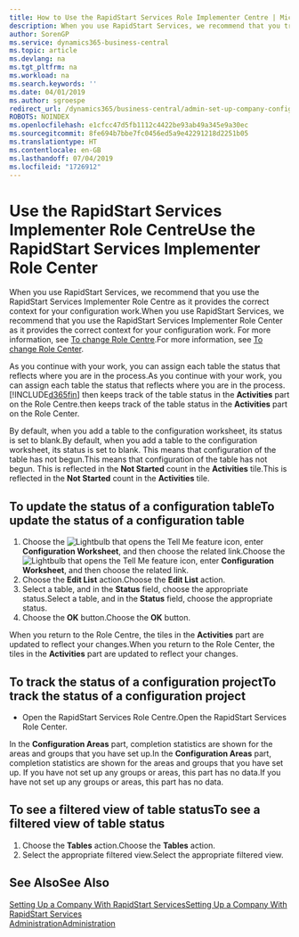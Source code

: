 ```yaml
---
title: How to Use the RapidStart Services Role Implementer Centre | Microsoft Docs
description: When you use RapidStart Services, we recommend that you track your work and use the RapidStart Services Implementer Role Centre as it provides the correct context for your configuration work.
author: SorenGP
ms.service: dynamics365-business-central
ms.topic: article
ms.devlang: na
ms.tgt_pltfrm: na
ms.workload: na
ms.search.keywords: ''
ms.date: 04/01/2019
ms.author: sgroespe
redirect_url: /dynamics365/business-central/admin-set-up-company-configuration
ROBOTS: NOINDEX
ms.openlocfilehash: e1cfcc47d5fb1112c4422be93ab49a345e9a30ec
ms.sourcegitcommit: 8fe694b7bbe7fc0456ed5a9e42291218d2251b05
ms.translationtype: HT
ms.contentlocale: en-GB
ms.lasthandoff: 07/04/2019
ms.locfileid: "1726912"
---
```

# <a name="use-the-rapidstart-services-implementer-role-center"></a><span data-ttu-id="6e3d5-103">Use the RapidStart Services Implementer Role Centre</span><span class="sxs-lookup"><span data-stu-id="6e3d5-103">Use the RapidStart Services Implementer Role Center</span></span>
<span data-ttu-id="6e3d5-104">When you use RapidStart Services, we recommend that you use the RapidStart Services Implementer Role Centre as it provides the correct context for your configuration work.</span><span class="sxs-lookup"><span data-stu-id="6e3d5-104">When you use RapidStart Services, we recommend that you use the RapidStart Services Implementer Role Center as it provides the correct context for your configuration work.</span></span> <span data-ttu-id="6e3d5-105">For more information, see [To change Role Centre](ui-change-basic-settings.md#to-change-role-center).</span><span class="sxs-lookup"><span data-stu-id="6e3d5-105">For more information, see [To change Role Center](ui-change-basic-settings.md#to-change-role-center).</span></span>

<span data-ttu-id="6e3d5-106">As you continue with your work, you can assign each table the status that reflects where you are in the process.</span><span class="sxs-lookup"><span data-stu-id="6e3d5-106">As you continue with your work, you can assign each table the status that reflects where you are in the process.</span></span> [!INCLUDE[d365fin](includes/d365fin_md.md)] <span data-ttu-id="6e3d5-107">then keeps track of the table status in the **Activities** part on the Role Centre.</span><span class="sxs-lookup"><span data-stu-id="6e3d5-107">then keeps track of the table status in the **Activities** part on the Role Center.</span></span>  

<span data-ttu-id="6e3d5-108">By default, when you add a table to the configuration worksheet, its status is set to blank.</span><span class="sxs-lookup"><span data-stu-id="6e3d5-108">By default, when you add a table to the configuration worksheet, its status is set to blank.</span></span> <span data-ttu-id="6e3d5-109">This means that configuration of the table has not begun.</span><span class="sxs-lookup"><span data-stu-id="6e3d5-109">This means that configuration of the table has not begun.</span></span> <span data-ttu-id="6e3d5-110">This is reflected in the **Not Started** count in the **Activities** tile.</span><span class="sxs-lookup"><span data-stu-id="6e3d5-110">This is reflected in the **Not Started** count in the **Activities** tile.</span></span>  

## <a name="to-update-the-status-of-a-configuration-table"></a><span data-ttu-id="6e3d5-111">To update the status of a configuration table</span><span class="sxs-lookup"><span data-stu-id="6e3d5-111">To update the status of a configuration table</span></span>  
1.  <span data-ttu-id="6e3d5-112">Choose the ![Lightbulb that opens the Tell Me feature](media/ui-search/search_small.png "Tell me what you want to do") icon, enter **Configuration Worksheet**, and then choose the related link.</span><span class="sxs-lookup"><span data-stu-id="6e3d5-112">Choose the ![Lightbulb that opens the Tell Me feature](media/ui-search/search_small.png "Tell me what you want to do") icon, enter **Configuration Worksheet**, and then choose the related link.</span></span>  
2.  <span data-ttu-id="6e3d5-113">Choose the **Edit List** action.</span><span class="sxs-lookup"><span data-stu-id="6e3d5-113">Choose the **Edit List** action.</span></span>  
3.  <span data-ttu-id="6e3d5-114">Select a table, and in the **Status** field, choose the appropriate status.</span><span class="sxs-lookup"><span data-stu-id="6e3d5-114">Select a table, and in the **Status** field, choose the appropriate status.</span></span>  
4.  <span data-ttu-id="6e3d5-115">Choose the **OK** button.</span><span class="sxs-lookup"><span data-stu-id="6e3d5-115">Choose the **OK** button.</span></span>  

<span data-ttu-id="6e3d5-116">When you return to the Role Centre, the tiles in the **Activities** part are updated to reflect your changes.</span><span class="sxs-lookup"><span data-stu-id="6e3d5-116">When you return to the Role Center, the tiles in the **Activities** part are updated to reflect your changes.</span></span>  

## <a name="to-track-the-status-of-a-configuration-project"></a><span data-ttu-id="6e3d5-117">To track the status of a configuration project</span><span class="sxs-lookup"><span data-stu-id="6e3d5-117">To track the status of a configuration project</span></span>  
- <span data-ttu-id="6e3d5-118">Open the RapidStart Services Role Centre.</span><span class="sxs-lookup"><span data-stu-id="6e3d5-118">Open the RapidStart Services Role Center.</span></span>  

<span data-ttu-id="6e3d5-119">In the **Configuration Areas** part, completion statistics are shown for the areas and groups that you have set up.</span><span class="sxs-lookup"><span data-stu-id="6e3d5-119">In the **Configuration Areas** part, completion statistics are shown for the areas and groups that you have set up.</span></span> <span data-ttu-id="6e3d5-120">If you have not set up any groups or areas, this part has no data.</span><span class="sxs-lookup"><span data-stu-id="6e3d5-120">If you have not set up any groups or areas, this part has no data.</span></span>  

## <a name="to-see-a-filtered-view-of-table-status"></a><span data-ttu-id="6e3d5-121">To see a filtered view of table status</span><span class="sxs-lookup"><span data-stu-id="6e3d5-121">To see a filtered view of table status</span></span>  
1. <span data-ttu-id="6e3d5-122">Choose the **Tables** action.</span><span class="sxs-lookup"><span data-stu-id="6e3d5-122">Choose the **Tables** action.</span></span>  
2. <span data-ttu-id="6e3d5-123">Select the appropriate filtered view.</span><span class="sxs-lookup"><span data-stu-id="6e3d5-123">Select the appropriate filtered view.</span></span>  

## <a name="see-also"></a><span data-ttu-id="6e3d5-124">See Also</span><span class="sxs-lookup"><span data-stu-id="6e3d5-124">See Also</span></span>  
[<span data-ttu-id="6e3d5-125">Setting Up a Company With RapidStart Services</span><span class="sxs-lookup"><span data-stu-id="6e3d5-125">Setting Up a Company With RapidStart Services</span></span>](admin-set-up-a-company-with-rapidstart.md)  
[<span data-ttu-id="6e3d5-126">Administration</span><span class="sxs-lookup"><span data-stu-id="6e3d5-126">Administration</span></span>](admin-setup-and-administration.md)
